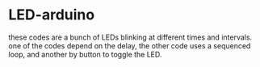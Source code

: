 # LED-arduino
these codes are a bunch of LEDs blinking at different times and intervals. one of the codes depend on the delay, the other code uses a sequenced loop, and another by button to toggle the LED.

